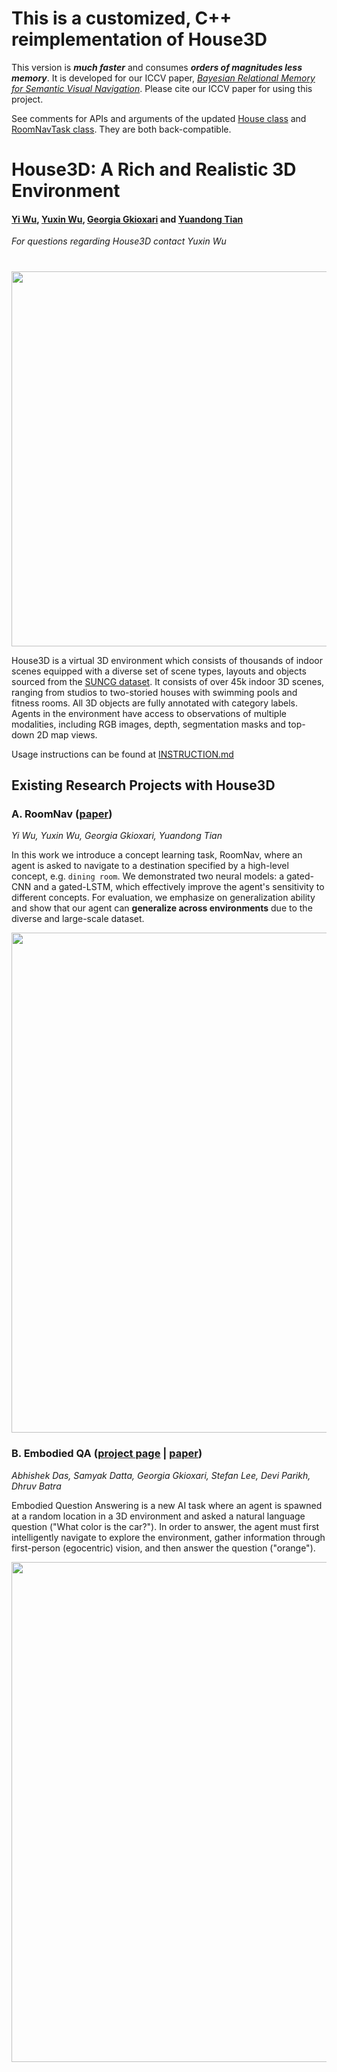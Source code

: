 # This is a customized, C++ reimplementation of House3D
This version is **_much faster_** and consumes **_orders of magnitudes less memory_**.
It is developed for our ICCV paper, *[Bayesian Relational Memory for Semantic Visual Navigation](https://github.com/jxwuyi/HouseNavAgent/)*. Please cite our ICCV paper for using this project. 

See comments for APIs and arguments of the updated [House class](https://github.com/jxwuyi/House3D/blob/C%2B%2B/House3D/house.py#L134) and [RoomNavTask class](https://github.com/jxwuyi/House3D/blob/C%2B%2B/House3D/roomnav.py#L118). They are both back-compatible.

#


# House3D: A Rich and Realistic 3D Environment
#### [Yi Wu](https://jxwuyi.weebly.com/), [Yuxin Wu](https://github.com/ppwwyyxx), [Georgia Gkioxari](https://gkioxari.github.io/) and [Yuandong Tian](http://yuandong-tian.com/)
*For questions regarding House3D contact Yuxin Wu*
#

<p align="center"><img src="https://user-images.githubusercontent.com/1381301/33509559-87c4e470-d6b7-11e7-8266-27c940d5729a.jpg" align="middle" width="600" /></p>

House3D is a virtual 3D environment which consists of thousands of indoor scenes equipped with
a diverse set of scene types, layouts and objects sourced from the [SUNCG dataset](http://suncg.cs.princeton.edu/).
It consists of over 45k indoor 3D scenes, ranging from studios to two-storied houses
with swimming pools and fitness rooms. All 3D objects are fully annotated with category labels.
Agents in the environment have access to observations of multiple modalities, including RGB images,
depth, segmentation masks and top-down 2D map views.

Usage instructions can be found at [INSTRUCTION.md](INSTRUCTION.md)

## Existing Research Projects with House3D
### A. RoomNav ([paper](https://arxiv.org/abs/1801.02209))

*Yi Wu, Yuxin Wu, Georgia Gkioxari, Yuandong Tian*

In this work we introduce a concept learning task, RoomNav, where an agent is asked to navigate to a destination specified by a high-level concept, e.g. `dining room`.
We demonstrated two neural models: a gated-CNN and a gated-LSTM, which effectively improve the agent's sensitivity to different concepts.
For evaluation, we emphasize on generalization ability and show that our agent can __generalize across environments__
due to the diverse and large-scale dataset.
<p align="center">
<img src="https://user-images.githubusercontent.com/1381301/33511103-ff5a71b4-d6c9-11e7-8f6d-95cc42e5b4e0.gif" align="middle" width="800" />
</p>

### B. Embodied QA ([project page](http://embodiedqa.org/) | [paper](https://arxiv.org/abs/1711.11543))

*Abhishek Das, Samyak Datta, Georgia Gkioxari, Stefan Lee, Devi Parikh, Dhruv Batra*

Embodied Question Answering is a new AI task where an agent is spawned at a random location in a 3D environment and asked a natural language question ("What color is the car?").
In order to answer, the agent must first intelligently navigate to explore the environment, gather information through first-person (egocentric) vision, and then answer the question ("orange").

<p align="center">
<img src="https://user-images.githubusercontent.com/1381301/33509618-f77bf844-d6b7-11e7-850a-b10ba6ef4a68.gif" align="middle" width="800" />
</p>
